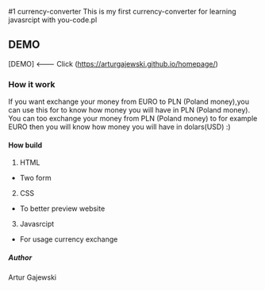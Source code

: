 #1 currency-converter
This is my first currency-converter for learning javasrcipt with you-code.pl

## DEMO
[DEMO] <--- Click (https://arturgajewski.github.io/homepage/)

### How it work
If you want exchange your money from EURO to PLN (Poland money),you can use this for to know how money you will have in PLN (Poland money).
You can too exchange your money from PLN (Poland money) to for example EURO then you will know how money you will have in dolars(USD) :)

#### How build

1. HTML
- Two form
2. CSS
- To better preview website
3. Javasrcipt
- For usage currency exchange

##### Author
Artur Gajewski

